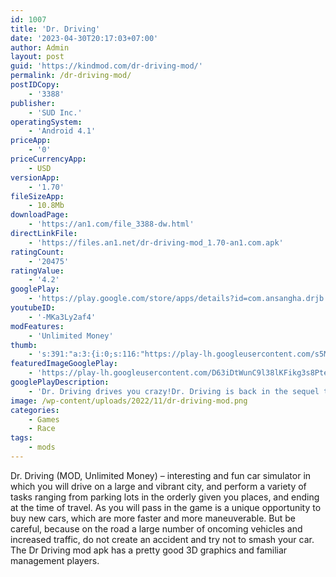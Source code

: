 ```yaml
---
id: 1007
title: 'Dr. Driving'
date: '2023-04-30T20:17:03+07:00'
author: Admin
layout: post
guid: 'https://kindmod.com/dr-driving-mod/'
permalink: /dr-driving-mod/
postIDCopy:
    - '3388'
publisher:
    - 'SUD Inc.'
operatingSystem:
    - 'Android 4.1'
priceApp:
    - '0'
priceCurrencyApp:
    - USD
versionApp:
    - '1.70'
fileSizeApp:
    - 10.8Mb
downloadPage:
    - 'https://an1.com/file_3388-dw.html'
directLinkFile:
    - 'https://files.an1.net/dr-driving-mod_1.70-an1.com.apk'
ratingCount:
    - '20475'
ratingValue:
    - '4.2'
googlePlay:
    - 'https://play.google.com/store/apps/details?id=com.ansangha.drjb'
youtubeID:
    - '-MKa3Ly2af4'
modFeatures:
    - 'Unlimited Money'
thumb:
    - 's:391:"a:3:{i:0;s:116:"https://play-lh.googleusercontent.com/s5MuyTIiQ6dYx3RwrLsBxcwjYFjZCwFZZNNaw0ckEFUs4S7Slw3hE8ea3EQHWB56kFGB=w526-h296";i:1;s:115:"https://play-lh.googleusercontent.com/_s05SYHGI6aPU5kC_FWhULX50Sh6_kwuzloz-2U2f12o2cod5IvyKhyNnxgPCUahwn0=w526-h296";i:2;s:115:"https://play-lh.googleusercontent.com/MGzhN-x-h8F5xIijnRr95StjPyMgjXDpRkvt28V9P8KAYQNx7Nfdgyh6FtrLglR0awQ=w526-h296";}";'
featuredImageGooglePlay:
    - 'https://play-lh.googleusercontent.com/D63iDtWunC9l38lKFikg3s8Ptec_gert0ARMQxu1azBz_SmSJ2XOOPUT7nGMpsmN48jn'
googlePlayDescription:
    - 'Dr. Driving drives you crazy!Dr. Driving is back in the sequel to the biggest mobile driving simulation game of all time!.Dr. Driving 2 starts a new era of driving simulation gameplay with super stunning graphics, challenging multi-stage levels and real-time online multiplayer.'
image: /wp-content/uploads/2022/11/dr-driving-mod.png
categories:
    - Games
    - Race
tags:
    - mods
---
```


Dr. Driving (MOD, Unlimited Money) – interesting and fun car simulator in which you will drive on a large and vibrant city, and perform a variety of tasks ranging from parking lots in the orderly given you places, and ending at the time of travel. As you will pass in the game is a unique opportunity to buy new cars, which are more faster and more maneuverable. But be careful, because on the road a large number of oncoming vehicles and increased traffic, do not create an accident and try not to smash your car. The Dr Driving mod apk has a pretty good 3D graphics and familiar management players.